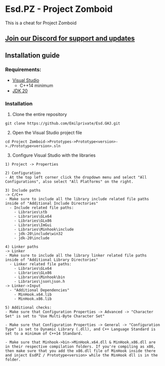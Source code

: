 # Esd.PZ - Project Zomboid
This is a cheat for Project Zomboid

## [Join our Discord for support and updates](https://discord.gg/CtafmXstD8)

## Installation guide

### Requirements:
- [Visual Studio](https://visualstudio.microsoft.com/free-developer-offers/)
   - C++14 minimum
- [JDK 20](https://www.oracle.com/java/technologies/downloads/)

### Installation

1) Clone the entire repository
```
git clone https://github.com/Emilprivate/Esd.GHJ.git
```
2) Open the Visual Studio project file
```
cd Project Zomboid->Prototypes->Prototype<version>->./Prototype<version>.sln
```
3) Configure Visual Studio with the libraries
```
1) Project -> Properties

2) Configuration
- At the top left corner click the dropdown menu and select "All Configurations", also select "All Platforms" on the right.

3) Include paths
-> C/C++
- Make sure to include all the library include related file paths inside of "Additional Include Directories"
  - Include related file paths:
    - Libraries\stb
    - Libraries\GLx64
    - Libraries\GLx86
    - Libraries\ImGui
    - Libraries\Minhook\include
    - jdk-20\include\win32
    - jdk-20\include

4) Linker paths
-> Linker
- Make sure to include all the library linker related file paths inside of "Additional Library Directories"
  - Linker related file paths:
    - Libraries\GLx64
    - Libraries\GLx86
    - Libraries\Minhook\bin
    - Libraries\json\json.h
-> Linker->Input
  - "Additional Dependencies"
    - MinHook.x64.lib
    - MinHook.x86.lib

5) Additional checks:
- Make sure that Configuration Properties -> Advanced -> "Character Set" is set to "Use Multi-Byte Character Set"

- Make sure that Configuration Properties -> General -> "Configuration Type" is set to Dynamic Library (.dll), and C++ Language Standard is set to a minimum of C++14 Standard.

- Make sure that Minhook->bin->MinHook.x64.dll & MinHook.x86.dll are in their respective compilation folders. If you're compiling as x86, then make sure that you add the x86.dll file of MinHook inside there and inject EsdPZ / Prototype<version> while the MinHook dll is in the folder.
```
